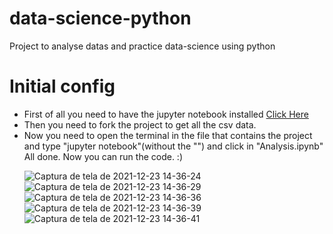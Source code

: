 # data-science-python
Project to analyse datas and practice data-science using python

# Initial config
<ul>
  <li/> First of all you need to have the jupyter notebook installed <a href="https://jupyter.readthedocs.io/en/latest/install/notebook-classic.html">Click Here</a>
  <li/> Then you need to fork the project to get all the csv data. 
  <li/> Now you need to open the terminal in the file that contains the project and type "jupyter notebook"(without the "") and click in "Analysis.ipynb"
All done. Now you can run the code. :)

![Captura de tela de 2021-12-23 14-36-24](https://user-images.githubusercontent.com/83103221/147279959-014ac81d-5230-46e8-88f2-fb238316fcab.png)
![Captura de tela de 2021-12-23 14-36-29](https://user-images.githubusercontent.com/83103221/147279964-b9d04057-391f-4477-8240-4f04d021989f.png)
![Captura de tela de 2021-12-23 14-36-36](https://user-images.githubusercontent.com/83103221/147279969-27d02e2f-efbf-4264-a80d-3457937d69c7.png)
![Captura de tela de 2021-12-23 14-36-39](https://user-images.githubusercontent.com/83103221/147279973-9387a02d-7ba4-477c-92cc-a8d04db6c93e.png)
![Captura de tela de 2021-12-23 14-36-41](https://user-images.githubusercontent.com/83103221/147279981-cd45ce99-ba8a-497a-a35e-d9552197b011.png)

